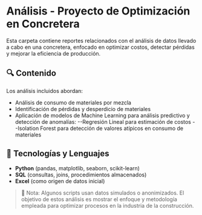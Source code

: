 # Análisis - Proyecto de Optimización en Concretera

Esta carpeta contiene reportes relacionados con el análisis de datos llevado a cabo en una concretera, enfocado en optimizar costos, detectar pérdidas y mejorar la eficiencia de producción.

## 🔍 Contenido

Los análisis incluidos abordan:

- Análisis de consumo de materiales por mezcla
- Identificación de pérdidas y desperdicio de materiales
- Aplicación de modelos de Machine Learning para análisis predictivo y detección de anomalías:
--Regresión Lineal para estimación de costos
--Isolation Forest para detección de valores atípicos en consumo de materiales

## 🧰 Tecnologías y Lenguajes

- **Python** (pandas, matplotlib, seaborn,  scikit-learn)
- **SQL** (consultas, joins, procedimientos almacenados)
- **Excel** (como origen de datos inicial)

> 📝 Nota: Algunos scripts usan datos simulados o anonimizados. El objetivo de estos análisis es mostrar el enfoque y metodología empleada para optimizar procesos en la industria de la construcción.

